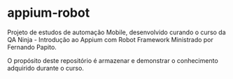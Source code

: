 # appium-robot

Projeto de estudos de automação Mobile, desenvolvido curando o curso da QA Ninja - Introdução ao Appium com Robot Framework
Ministrado por Fernando Papito. 

O propósito deste repositório é armazenar e demonstrar o conhecimento adquirido durante o curso.
